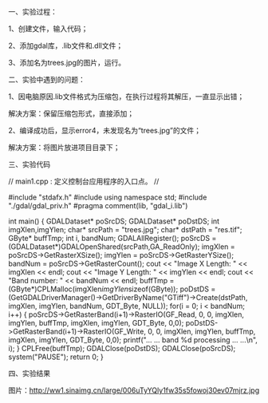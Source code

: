 一、实验过程：

1、创建文件，输入代码；

2、添加gdal库，.lib文件和.dll文件；

3、添加名为trees.jpg的图片，运行。

二、实验中遇到的问题：

1、因电脑原因.lib文件格式为压缩包，在执行过程将其解压，一直显示出错；

解决方案：保留压缩包形式，直接添加；

2、编译成功后，显示error4，未发现名为“trees.jpg”的文件；

解决方案：将图片放进项目目录下；

三、实验代码

// main1.cpp : 定义控制台应用程序的入口点。
//

#include "stdafx.h"
#include <iostream>
using namespace std;
#include "./gdal/gdal_priv.h"
#pragma comment(lib, "gdal_i.lib")

int main()
{
	GDALDataset* poSrcDS;
	GDALDataset* poDstDS;
	int imgXlen,imgYlen;
	char* srcPath = "trees.jpg";
	char* dstPath = "res.tif";
	GByte* buffTmp;
	int i, bandNum;
	GDALAllRegister();
	poSrcDS = (GDALDataset*)GDALOpenShared(srcPath,GA_ReadOnly);
	imgXlen = poSrcDS->GetRasterXSize();
	imgYlen = poSrcDS->GetRasterYSize();
	bandNum = poSrcDS->GetRasterCount();
	cout << "Image X Length: " << imgXlen << endl;
	cout << "Image Y Length: " << imgYlen << endl;
	cout << "Band number: " << bandNum << endl;
	buffTmp = (GByte*)CPLMalloc(imgXlen*imgYlen*sizeof(GByte));
	poDstDS = (GetGDALDriverManager()->GetDriverByName("GTiff")->Create(dstPath, imgXlen, imgYlen, bandNum, GDT_Byte, NULL));
	for(i = 0; i < bandNum; i++)
	{
		poSrcDS->GetRasterBand(i+1)->RasterIO(GF_Read, 0, 0, imgXlen, imgYlen, buffTmp, imgXlen, imgYlen, GDT_Byte, 0,0);
		poDstDS->GetRasterBand(i+1)->RasterIO(GF_Write, 0, 0, imgXlen, imgYlen, buffTmp, imgXlen, imgYlen, GDT_Byte, 0,0);
		printf("... ... band %d processing ... ...\n", i);
	}
	CPLFree(buffTmp);
	GDALClose(poDstDS);
	GDALClose(poSrcDS);
	system("PAUSE");
	return 0;
}

四、实验结果

图片：http://ww1.sinaimg.cn/large/006uTyYQly1fw35s5fowoj30ev07mjrz.jpg